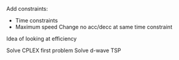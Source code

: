 Add constraints:
- Time constraints
- Maximum speed
Change no acc/decc at same time constraint

Idea of looking at efficiency

Solve CPLEX first problem
Solve d-wave TSP